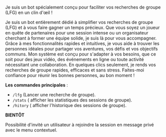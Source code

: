 Je suis un bot spécialement conçu pour faciliter vos recherches de groupe (LFG) en un clin d'œil !

Je suis un bot entièrement dédié à simplifier vos recherches de groupe (LFG) et à vous faire gagner un temps précieux. Que vous soyez un joueur en quête de partenaires pour une session intense ou un organisateur cherchant à former une équipe solide, je suis là pour vous accompagner. Grâce à mes fonctionnalités rapides et intuitives, je vous aide à trouver les personnes idéales pour partager vos aventures, vos défis et vos objectifs communs. Mon système est conçu pour s'adapter à vos besoins, que ce soit pour des jeux vidéo, des événements en ligne ou toute activité nécessitant une collaboration. En quelques clics seulement, je rends vos recherches de groupe rapides, efficaces et sans stress. Faites-moi confiance pour réunir les bonnes personnes, au bon moment !

**Les commandes principales** :

* `/lfg` (Lancer une recherche de groupe). 
* `/stats` ( afficher les statistiques des sessions de groupe).
* `/hitory` ( afficher l'historique des sessions de groupe).

**BIENTÔT** 

Possibilité d'invité un utilisateur à rejoindre la session en message privé avec le menu contextuel.
